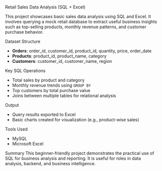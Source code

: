 Retail Sales Data Analysis (SQL + Excel)

This project showcases basic sales data analysis using SQL and Excel. It involves querying a mock retail database to extract useful business insights such as top-selling products, monthly revenue patterns, and customer purchase behavior.

Dataset Structure
- **Orders**: order_id, customer_id, product_id, quantity, price, order_date  
- **Products**: product_id, product_name, category  
- **Customers**: customer_id, customer_name, region

Key SQL Operations
- Total sales by product and category  
- Monthly revenue trends using `GROUP BY`  
- Top customers by total purchase value  
- Joins between multiple tables for relational analysis

Output
- Query results exported to Excel  
- Basic charts created for visualization (e.g., product-wise sales)

Tools Used
- MySQL  
- Microsoft Excel

Summary
This beginner-friendly project demonstrates the practical use of SQL for business analysis and reporting. It is useful for roles in data analysis, backend, and business intelligence.
